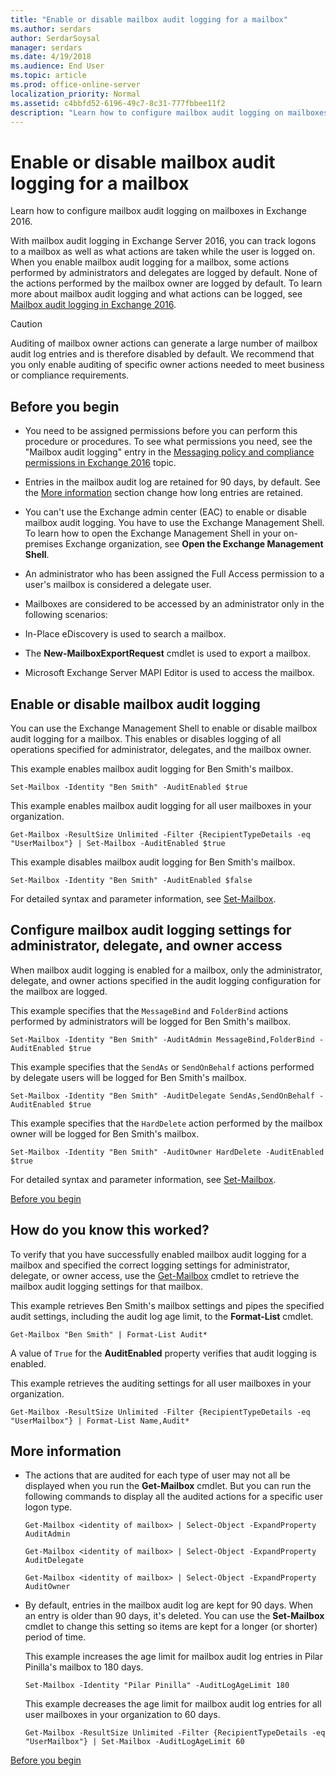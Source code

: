 ```yaml
---
title: "Enable or disable mailbox audit logging for a mailbox"
ms.author: serdars
author: SerdarSoysal
manager: serdars
ms.date: 4/19/2018
ms.audience: End User
ms.topic: article
ms.prod: office-online-server
localization_priority: Normal
ms.assetid: c4bbfd52-6196-49c7-8c31-777fbbee11f2
description: "Learn how to configure mailbox audit logging on mailboxes in Exchange 2016."
---
```


# Enable or disable mailbox audit logging for a mailbox

Learn how to configure mailbox audit logging on mailboxes in Exchange 2016.
  
With mailbox audit logging in Exchange Server 2016, you can track logons to a mailbox as well as what actions are taken while the user is logged on. When you enable mailbox audit logging for a mailbox, some actions performed by administrators and delegates are logged by default. None of the actions performed by the mailbox owner are logged by default. To learn more about mailbox audit logging and what actions can be logged, see [Mailbox audit logging in Exchange 2016](mailbox-audit-logging.md).
  
> [!CAUTION]
> Auditing of mailbox owner actions can generate a large number of mailbox audit log entries and is therefore disabled by default. We recommend that you only enable auditing of specific owner actions needed to meet business or compliance requirements. 
  
## Before you begin
<a name="top"> </a>

- You need to be assigned permissions before you can perform this procedure or procedures. To see what permissions you need, see the "Mailbox audit logging" entry in the [Messaging policy and compliance permissions in Exchange 2016](../../permissions/feature-permissions/messaging-policy-and-compliance-permissions.md) topic. 
    
- Entries in the mailbox audit log are retained for 90 days, by default. See the [More information](enable-or-disable-mailbox-audit-logging.md#moreinfo) section change how long entries are retained. 
    
- You can't use the Exchange admin center (EAC) to enable or disable mailbox audit logging. You have to use the Exchange Management Shell. To learn how to open the Exchange Management Shell in your on-premises Exchange organization, see **Open the Exchange Management Shell**.
    
- An administrator who has been assigned the Full Access permission to a user's mailbox is considered a delegate user.
    
-  Mailboxes are considered to be accessed by an administrator only in the following scenarios: 
    
  - In-Place eDiscovery is used to search a mailbox.
    
  - The **New-MailboxExportRequest** cmdlet is used to export a mailbox. 
    
  - Microsoft Exchange Server MAPI Editor is used to access the mailbox.
    
## Enable or disable mailbox audit logging
<a name="top"> </a>

You can use the Exchange Management Shell to enable or disable mailbox audit logging for a mailbox. This enables or disables logging of all operations specified for administrator, delegates, and the mailbox owner.
  
This example enables mailbox audit logging for Ben Smith's mailbox.
  
```
Set-Mailbox -Identity "Ben Smith" -AuditEnabled $true
```

This example enables mailbox audit logging for all user mailboxes in your organization.
  
```
Get-Mailbox -ResultSize Unlimited -Filter {RecipientTypeDetails -eq "UserMailbox"} | Set-Mailbox -AuditEnabled $true
```

This example disables mailbox audit logging for Ben Smith's mailbox.
  
```
Set-Mailbox -Identity "Ben Smith" -AuditEnabled $false
```

For detailed syntax and parameter information, see [Set-Mailbox](http://technet.microsoft.com/library/a0d413b9-d949-4df6-ba96-ac0906dedae2.aspx).
  
## Configure mailbox audit logging settings for administrator, delegate, and owner access
<a name="top"> </a>

When mailbox audit logging is enabled for a mailbox, only the administrator, delegate, and owner actions specified in the audit logging configuration for the mailbox are logged.
  
This example specifies that the  `MessageBind` and  `FolderBind` actions performed by administrators will be logged for Ben Smith's mailbox. 
  
```
Set-Mailbox -Identity "Ben Smith" -AuditAdmin MessageBind,FolderBind -AuditEnabled $true
```

This example specifies that the  `SendAs` or  `SendOnBehalf` actions performed by delegate users will be logged for Ben Smith's mailbox. 
  
```
Set-Mailbox -Identity "Ben Smith" -AuditDelegate SendAs,SendOnBehalf -AuditEnabled $true
```

This example specifies that the  `HardDelete` action performed by the mailbox owner will be logged for Ben Smith's mailbox. 
  
```
Set-Mailbox -Identity "Ben Smith" -AuditOwner HardDelete -AuditEnabled $true
```

For detailed syntax and parameter information, see [Set-Mailbox](http://technet.microsoft.com/library/a0d413b9-d949-4df6-ba96-ac0906dedae2.aspx).
  
[Before you begin](enable-or-disable-mailbox-audit-logging.md#top)
  
## How do you know this worked?
<a name="top"> </a>

To verify that you have successfully enabled mailbox audit logging for a mailbox and specified the correct logging settings for administrator, delegate, or owner access, use the [Get-Mailbox](http://technet.microsoft.com/library/8a5a6eb9-4a75-47f9-ae3b-a3ba251cf9a8.aspx) cmdlet to retrieve the mailbox audit logging settings for that mailbox. 
  
This example retrieves Ben Smith's mailbox settings and pipes the specified audit settings, including the audit log age limit, to the **Format-List** cmdlet. 
  
```
Get-Mailbox "Ben Smith" | Format-List Audit*
```

A value of  `True` for the **AuditEnabled** property verifies that audit logging is enabled. 
  
This example retrieves the auditing settings for all user mailboxes in your organization.
  
```
Get-Mailbox -ResultSize Unlimited -Filter {RecipientTypeDetails -eq "UserMailbox"} | Format-List Name,Audit*
```

## More information
<a name="moreinfo"> </a>

- The actions that are audited for each type of user may not all be displayed when you run the **Get-Mailbox** cmdlet. But you can run the following commands to display all the audited actions for a specific user logon type. 
    
  ```
  Get-Mailbox <identity of mailbox> | Select-Object -ExpandProperty AuditAdmin
  ```

  ```
  Get-Mailbox <identity of mailbox> | Select-Object -ExpandProperty AuditDelegate
  ```

  ```
  Get-Mailbox <identity of mailbox> | Select-Object -ExpandProperty AuditOwner
  ```

- By default, entries in the mailbox audit log are kept for 90 days. When an entry is older than 90 days, it's deleted. You can use the **Set-Mailbox** cmdlet to change this setting so items are kept for a longer (or shorter) period of time. 
    
    This example increases the age limit for mailbox audit log entries in Pilar Pinilla's mailbox to 180 days.
    
  ```
  Set-Mailbox -Identity "Pilar Pinilla" -AuditLogAgeLimit 180
  ```

    This example decreases the age limit for mailbox audit log entries for all user mailboxes in your organization to 60 days.
    
  ```
  Get-Mailbox -ResultSize Unlimited -Filter {RecipientTypeDetails -eq "UserMailbox"} | Set-Mailbox -AuditLogAgeLimit 60
  ```

[Before you begin](enable-or-disable-mailbox-audit-logging.md#top)
  

